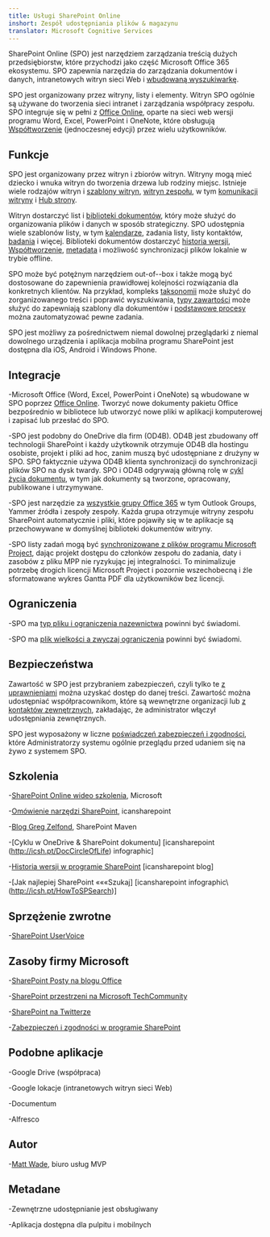 ```yaml
---
title: Usługi SharePoint Online
inshort: Zespół udostępniania plików & magazynu
translator: Microsoft Cognitive Services
---
```



SharePoint Online (SPO) jest narzędziem zarządzania treścią dużych przedsiębiorstw, które przychodzi jako część Microsoft Office 365 ekosystemu. SPO zapewnia narzędzia do zarządzania dokumentów i danych, intranetowych witryn sieci Web i [wbudowaną wyszukiwarkę](http://icsh.pt/HowToSPSearch).

SPO jest organizowany przez witryny, listy i elementy. Witryn SPO ogólnie są używane do tworzenia sieci intranet i zarządzania współpracy zespołu. SPO integruje się w pełni z [Office Online](https://technet.microsoft.com/en-us/library/word-online-service-description.aspx), oparte na sieci web wersji programu Word, Excel, PowerPoint i OneNote, które obsługują [Współtworzenie](http://icsh.pt/CoAuthoring) (jednoczesnej edycji) przez wielu użytkowników.

Funkcje
---------

SPO jest organizowany przez witryn i zbiorów witryn. Witryny mogą mieć dziecko i wnuka witryn do tworzenia drzewa lub rodziny miejsc. Istnieje wiele rodzajów witryn i [szablony witryn](https://support.office.com/en-us/article/Using-templates-to-create-different-kinds-of-SharePoint-sites-449eccec-ff99-4cf3-b62e-dcfee37e8da4), [witryn zespołu](https://support.office.com/en-us/article/what-is-a-sharepoint-team-site-75545757-36c3-46a7-beed-0aaa74f0401e), w tym [komunikacji witryny](https://support.office.com/en-us/article/what-is-a-sharepoint-communication-site-94a33429-e580-45c3-a090-5512a8070732) i [Hub strony](https://docs.microsoft.com/en-us/sharepoint/dev/features/hub-site/hub-site-overview).

Witryn dostarczyć list i [biblioteki dokumentów](http://icsh.pt/SPDocLibs), który może służyć do organizowania plików i danych w sposób strategiczny. SPO udostępnia wiele szablonów listy, w tym [kalendarze](https//icsh.pt/SPCalendars), zadania listy, listy kontaktów, [badania](http://icsh.pt/SPSurveyIntro) i więcej. Biblioteki dokumentów dostarczyć [historia wersji](http://icsh.pt/VersionHistory), [Współtworzenie](http://icsh.pt/CoAuthoring), [metadata](http://icsh.pt/MetadataGuide) i możliwość synchronizacji plików lokalnie w trybie offline.

SPO może być potężnym narzędziem out-of--box i także mogą być dostosowane do zapewnienia prawidłowej kolejności rozwiązania dla konkretnych klientów. Na przykład, kompleks [taksonomii](http://sharepointmaven.com/2-ways-to-design-sharepoint-taxonomy-for-an-organization/) może służyć do zorganizowanego treści i poprawić wyszukiwania, [typy zawartości](https://technet.microsoft.com/en-us/library/cc262735.aspx) może służyć do zapewniają szablony dla dokumentów i [podstawowe procesy](http://sharepointmaven.com/4-things-to-do-before-creating-a-workflow-in-sharepoint-and-office-365/) można zautomatyzować pewne zadania.

SPO jest możliwy za pośrednictwem niemal dowolnej przeglądarki z niemal dowolnego urządzenia i aplikacja mobilna programu SharePoint jest dostępna dla iOS, Android i Windows Phone.

Integracje
---------

-Microsoft Office (Word, Excel, PowerPoint i OneNote) są wbudowane w SPO poprzez [Office Online](https://technet.microsoft.com/en-us/library/word-online-service-description.aspx). Tworzyć nowe dokumenty pakietu Office bezpośrednio w bibliotece lub utworzyć nowe pliki w aplikacji komputerowej i zapisać lub przesłać do SPO.

-SPO jest podobny do OneDrive dla firm (OD4B). OD4B jest zbudowany off technologii SharePoint i każdy użytkownik otrzymuje OD4B dla hostingu osobiste, projekt i pliki ad hoc, zanim muszą być udostępniane z drużyny w SPO. SPO faktycznie używa OD4B klienta synchronizacji do synchronizacji plików SPO na dysk twardy. SPO i OD4B odgrywają główną rolę w [cykl życia dokumentu](http://icsh.pt/DocCircleOfLife), w tym jak dokumenty są tworzone, opracowany, publikowane i utrzymywane.

-SPO jest narzędzie za [wszystkie grupy Office 365](http://icsh.pt/O365groups) w tym Outlook Groups, Yammer źródła i zespoły zespoły. Każda grupa otrzymuje witryny zespołu SharePoint automatycznie i pliki, które pojawiły się w te aplikacje są przechowywane w domyślnej biblioteki dokumentów witryny.

-SPO listy zadań mogą być [synchronizowane z plików programu Microsoft Project](http://icsh.pt/MPPtoSharePoint), dając projekt dostępu do członków zespołu do zadania, daty i zasobów z pliku MPP nie ryzykując jej integralności. To minimalizuje potrzebę drogich licencji Microsoft Project i pozornie wszechobecną i źle sformatowane wykres Gantta PDF dla użytkowników bez licencji.

Ograniczenia
---------

-SPO ma [typ pliku i ograniczenia nazewnictwa](http://icsh.pt/SPFileTypeLimits) powinni być świadomi.

-SPO ma [plik wielkości a zwyczaj ograniczenia](http://icsh.pt/SPUseLimits) powinni być świadomi.

Bezpieczeństwa
---------

Zawartość w SPO jest przybraniem zabezpieczeń, czyli tylko te [z uprawnieniami](http://icsh.pt/PermissionsInSP) można uzyskać dostęp do danej treści. Zawartość można udostępniać współpracownikom, które są wewnętrzne organizacji lub [z kontaktów zewnętrznych](http://icsh.pt/ExternalSharing), zakładając, że administrator włączył udostępniania zewnętrznych.

SPO jest wyposażony w liczne [poświadczeń zabezpieczeń i zgodności](https://blogs.technet.microsoft.com/wbaer/2017/03/13/security-and-compliance-in-sharepoint-online-and-onedrive-for-business/), które Administratorzy systemu ogólnie przeglądu przed udaniem się na żywo z systemem SPO.

Szkolenia
---------

-[SharePoint Online wideo szkolenia](https://support.office.com/en-us/article/SharePoint-Online-video-training-cb8ef501-84db-4427-ac77-ec2009fb8e23?ui=en-US&rs=en-US&ad=US), Microsoft

-[Omówienie narzędzi SharePoint](http://icansharepoint.com/tools), icansharepoint

-[Blog Greg Zelfond](http://sharepointmaven.com/blog-sharepoint-best-practices/), SharePoint Maven

-[Cyklu w OneDrive & SharePoint dokumentu] \[icansharepoint (http://icsh.pt/DocCircleOfLife)
    infographic\]

-[Historia wersji w programie SharePoint](http://icsh.pt/VersionHistory)
    \[icansharepoint blog\]

-[Jak najlepiej SharePoint
    «««Szukaj] \[icansharepoint infographic\ (http://icsh.pt/HowToSPSearch)]

Sprzężenie zwrotne
---------

-[SharePoint UserVoice](https://sharepoint.uservoice.com/)

Zasoby firmy Microsoft
---------

-[SharePoint Posty na blogu Office](https://blogs.office.com/en-us/sharepoint/)

-[SharePoint przestrzeni na Microsoft TechCommunity](https://techcommunity.microsoft.com/t5/SharePoint/bd-p/SharePoint_General)

-[SharePoint na Twitterze](https://twitter.com/sharepoint)

-[Zabezpieczeń i zgodności w programie SharePoint](https://blogs.technet.microsoft.com/wbaer/2017/03/13/security-and-compliance-in-sharepoint-online-and-onedrive-for-business/)


Podobne aplikacje
--------------------

-Google Drive (współpraca)

-Google lokacje (intranetowych witryn sieci Web)

-Documentum

-Alfresco

Autor
---------

-[Matt Wade](https://www.linkedin.com/in/thatmattwade/), biuro usług MVP

Metadane
--------

-Zewnętrzne udostępnianie jest obsługiwany

-Aplikacja dostępna dla pulpitu i mobilnych

